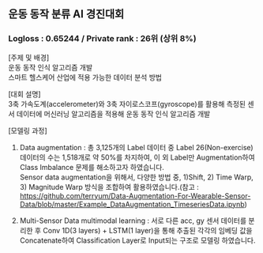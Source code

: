 ## 운동 동작 분류 AI 경진대회
### Logloss : 0.65244 / Private rank : 26위 (상위 8%)


[주제 및 배경]   
운동 동작 인식 알고리즘 개발   
스마트 헬스케어 산업에 적용 가능한 데이터 분석 방법   



[대회 설명]   
3축 가속도계(accelerometer)와 3축 자이로스코프(gyroscope)를 활용해 측정된 센서 데이터에 머신러닝 알고리즘을 적용해 운동 동작 인식 알고리즘 개발   


[모델링 과정]
1. Data augmentation : 
총 3,125개의 Label 데이터 중 Label 26(Non-exercise)데이터의 수는 1,518개로 약 50%를 차지하여, 이 외 Label만 Augmentation하여 Class Imbalance 문제를 해소하고자 하였습니다.   
Sensor data augmentation을 위해서, 다양한 방법 중, 1)Shift, 2) Time Warp, 3) Magnitude Warp 방식을 조합하여 활용하였습니다.(참고 : https://github.com/terryum/Data-Augmentation-For-Wearable-Sensor-Data/blob/master/Example_DataAugmentation_TimeseriesData.ipynb)

2. Multi-Sensor Data multimodal learning : 
서로 다른 acc, gy 센서 데이터를 분리한 후 Conv 1D(3 layers) + LSTM(1 layer)을 통해 추출된 각각의 임베딩 값을 Concatenate하여 Classification Layer로 Input되는 구조로 모델링 하였습니다.
